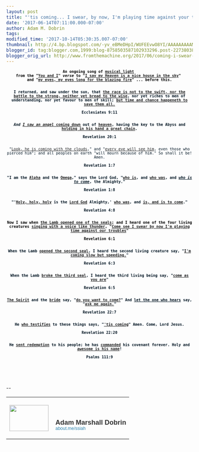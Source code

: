 ```yaml
---
layout: post
title: "'tis coming... I swear, by now, I'm playing time against your troubles..."
date: '2017-06-14T07:11:00.000-07:00'
author: Adam M. Dobrin
tags: 
modified_time: '2017-10-14T05:30:35.007-07:00'
thumbnail: http://4.bp.blogspot.com/-yv_eBMeDHpI/WUFEEvwO8YI/AAAAAAAAAME/6WpI1FVnym4sZwS4XTUXxhv0UOiyWa_dQCK4BGAYYCw/s72-c/image-789595.png
blogger_id: tag:blogger.com,1999:blog-8758503587102933296.post-2273803806399372116
blogger_orig_url: http://www.fromthemachine.org/2017/06/coming-i-swear-by-now-i-playing-time.html
---
```


<div dir="ltr"><div class="gmail_quote"><div dir="ltr"><div class="gmail_quote"><div dir="ltr"><div style="text-align:center"><div style="color:rgb(0,0,0);font-size:13px"><font face="monospace, monospace" size="1"><b>An ongoing song of <a href="http://whoiscoming.reallyhim.com/x/c?c=699438&amp;l=4edc71ca-4eac-4a49-87f0-27bab827a659&amp;r=07f8ecbd-1a24-4fe1-8c8f-f96d7b1baf86" target="_blank">musical light</a> </b></font></div><div style="color:rgb(0,0,0);font-size:13px"><font face="monospace, monospace" size="1"><b>from the &quot;<a href="http://whoiscoming.reallyhim.com/x/c?c=699438&amp;l=56bec172-df67-4b5c-8caa-4d790f2f9105&amp;r=07f8ecbd-1a24-4fe1-8c8f-f96d7b1baf86" target="_blank">You and I</a>&quot; <i>verse</i> to &quot;<a href="http://whoiscoming.reallyhim.com/x/c?c=699438&amp;l=64ee5671-f201-4699-a0f6-3e54b65dfaae&amp;r=07f8ecbd-1a24-4fe1-8c8f-f96d7b1baf86" target="_blank">I say my Heaven is a nice house in the sky</a>&quot; </b></font></div><div style="color:rgb(0,0,0);font-size:13px"><font face="monospace, monospace" size="1"><b>and &quot;<a href="http://whoiscoming.reallyhim.com/x/c?c=699438&amp;l=5c80ed2f-588c-4630-bd3e-3e4f779f04c9&amp;r=07f8ecbd-1a24-4fe1-8c8f-f96d7b1baf86" target="_blank">my eyes, my eyes long for the blazing fire</a>&quot; ... before this.</b></font></div><div style="color:rgb(0,0,0);font-size:13px"><font face="monospace, monospace" size="1"><b><br></b></font></div></div><div style="text-align:center"><font size="1" face="monospace, monospace"><b><span style="color:rgb(0,19,32);text-align:justify;background-color:rgb(253,254,255)"><br></span></b></font></div><div style="text-align:center"><font size="1" face="monospace, monospace"><b><span style="color:rgb(0,19,32);text-align:justify;background-color:rgb(253,254,255)">I returned, and saw under the sun, that <a href="http://whoiscoming.reallyhim.com/x/c?c=699438&amp;l=a7d7761a-d339-4c9d-a9b6-3a42852c8522&amp;r=07f8ecbd-1a24-4fe1-8c8f-f96d7b1baf86" target="_blank">the race is not to the swift, nor the battle to the strong, neither yet bread to the wise</a>, nor yet riches to men of understanding, nor yet favour to men of skill; <a href="http://whoiscoming.reallyhim.com/x/c?c=699438&amp;l=54e15b41-055a-450b-82d1-1458991bfa11&amp;r=07f8ecbd-1a24-4fe1-8c8f-f96d7b1baf86" target="_blank">but time and chance happeneth to save them all.</a></span><span style="color:rgb(0,19,32);text-align:justify;background-color:rgb(253,254,255)"><br></span></b></font></div><div style="text-align:center"><span style="color:rgb(0,19,32);text-align:justify;background-color:rgb(253,254,255)"><font size="1" face="monospace, monospace"><b><br></b></font></span></div><div style="text-align:center"><span style="color:rgb(0,19,32);text-align:justify;background-color:rgb(253,254,255)"><font size="1" face="monospace, monospace"><b>Ecclesiates 9:11</b></font></span></div><div style="text-align:center"><span style="color:rgb(0,19,32);text-align:justify;background-color:rgb(253,254,255)"><font size="1" face="monospace, monospace"><b><br></b></font></span></div><div style="text-align:center"><span style="color:rgb(0,19,32);text-align:justify;background-color:rgb(253,254,255)"><font size="1" face="monospace, monospace"><b><a href="http://whoiscoming.reallyhim.com/x/c?c=699438&amp;l=09353dd8-7e86-4cbe-afda-4d25f98f7a02&amp;r=07f8ecbd-1a24-4fe1-8c8f-f96d7b1baf86" target="_blank"><a href="http://4.bp.blogspot.com/-yv_eBMeDHpI/WUFEEvwO8YI/AAAAAAAAAME/6WpI1FVnym4sZwS4XTUXxhv0UOiyWa_dQCK4BGAYYCw/s1600/image-789595.png"><img src="http://4.bp.blogspot.com/-yv_eBMeDHpI/WUFEEvwO8YI/AAAAAAAAAME/6WpI1FVnym4sZwS4XTUXxhv0UOiyWa_dQCK4BGAYYCw/s320/image-789595.png"  border="0" alt="" id="BLOGGER_PHOTO_ID_6431496591190716802" /></a></a><br></b></font></span></div><span style="color:rgb(0,19,32);text-align:justify;background-color:rgb(253,254,255)"><font size="1" face="monospace, monospace"><b><div style="text-align:center"><span style="color:rgb(0,19,32);text-align:justify;background-color:rgb(253,254,255)"><br></span></div><div style="text-align:center"><b><i>And <a href="http://whoiscoming.reallyhim.com/x/c?c=699438&amp;l=8bd088a1-3ee6-4b7f-9e86-11d5acb10d9b&amp;r=07f8ecbd-1a24-4fe1-8c8f-f96d7b1baf86" target="_blank">I saw an angel</a></i><a href="http://whoiscoming.reallyhim.com/x/c?c=699438&amp;l=8bd088a1-3ee6-4b7f-9e86-11d5acb10d9b&amp;r=07f8ecbd-1a24-4fe1-8c8f-f96d7b1baf86" target="_blank"> coming down</a> out of <a href="http://whoiscoming.reallyhim.com/x/c?c=699438&amp;l=f1810d12-449c-4f00-831f-50d3c89df353&amp;r=07f8ecbd-1a24-4fe1-8c8f-f96d7b1baf86" target="_blank">heaven</a>, having the key to the Abyss and <a href="http://whoiscoming.reallyhim.com/x/c?c=699438&amp;l=43e6e24a-50c6-4e8f-a2a6-d3fdd31f987c&amp;r=07f8ecbd-1a24-4fe1-8c8f-f96d7b1baf86" target="_blank">holding in his hand a great chain</a>.</b></div></b></font></span><div><div style="text-align:center"><font color="#001320" size="1" face="monospace, monospace"><b><br></b></font></div><div style="text-align:center"><font color="#001320" size="1" face="monospace, monospace"><b>Revelation 20:1</b></font></div><div style="text-align:center"><font color="#001320" size="1" face="monospace, monospace"><b><br></b></font></div><div style="text-align:center"><font color="#001320" size="1" face="monospace, monospace"><b><a href="http://whoiscoming.reallyhim.com/x/c?c=699438&amp;l=63fbd37c-5cd6-422a-ba2f-82f64948b2fa&amp;r=07f8ecbd-1a24-4fe1-8c8f-f96d7b1baf86" class="m_4382326237164497587m_1061542841522926067m_-7390189203801188637gmail-playable m_4382326237164497587m_1061542841522926067playable m_4382326237164497587playable" target="_blank"><a href="http://1.bp.blogspot.com/-NPCL4HYBm5g/WUFEEzRyuRI/AAAAAAAAAMM/KsayaV8Sw7Udjy3MamYmQCKYuPy6BKRtwCK4BGAYYCw/s1600/image-790703.png"><img src="http://1.bp.blogspot.com/-NPCL4HYBm5g/WUFEEzRyuRI/AAAAAAAAAMM/KsayaV8Sw7Udjy3MamYmQCKYuPy6BKRtwCK4BGAYYCw/s320/image-790703.png"  border="0" alt="" id="BLOGGER_PHOTO_ID_6431496592136780050" /></a></a><br></b></font></div><div style="text-align:center"><font size="1" face="monospace, monospace"><b><span style="color:rgb(0,19,32);text-align:justify;background-color:rgb(253,254,255)"><br></span></b></font></div><div><div style="text-align:center"><font size="1" face="monospace, monospace"><span style="color:rgb(0,19,32);text-align:justify;background-color:rgb(253,254,255)">&quot;<a href="http://whoiscoming.reallyhim.com/x/c?c=699438&amp;l=63fbd37c-5cd6-422a-ba2f-82f64948b2fa&amp;r=07f8ecbd-1a24-4fe1-8c8f-f96d7b1baf86" target="_blank">Look, he is coming with the clouds</a>,&quot; and &quot;<a href="http://whoiscoming.reallyhim.com/x/c?c=699438&amp;l=1ebfc1e2-7503-4786-b1a1-253d68e80f34&amp;r=07f8ecbd-1a24-4fe1-8c8f-f96d7b1baf86" target="_blank">every eye will see him</a>, even those who pierced him&quot;; and all peoples on earth &quot;will mourn because of him.&quot; So shall it be! Amen.</span><br></font></div><div style="text-align:center"><span style="color:rgb(0,19,32);text-align:justify;background-color:rgb(253,254,255)"><font size="1" face="monospace, monospace"><br></font></span></div><div style="text-align:center"><span style="color:rgb(0,19,32);text-align:justify;background-color:rgb(253,254,255)"><font size="1" face="monospace, monospace"><b>Revelation 1:7</b></font></span></div><div style="text-align:center"><span style="color:rgb(0,19,32);text-align:justify;background-color:rgb(253,254,255)"><font size="1" face="monospace, monospace"><b><br></b></font></span></div><div style="text-align:center"><span style="color:rgb(0,19,32);text-align:justify;background-color:rgb(253,254,255)"><font size="1" face="monospace, monospace"><b><a href="http://whoiscoming.reallyhim.com/x/c?c=699438&amp;l=7cc57797-78ba-42d4-88f5-0ad522fed254&amp;r=07f8ecbd-1a24-4fe1-8c8f-f96d7b1baf86" class="m_4382326237164497587m_1061542841522926067m_-7390189203801188637gmail-playable m_4382326237164497587m_1061542841522926067playable m_4382326237164497587playable" target="_blank"><a href="http://1.bp.blogspot.com/-kZsj91qu5Cw/WUFEFCARJ4I/AAAAAAAAAMU/IKildjst6nAilliHB889A304LhmIDN7YwCK4BGAYYCw/s1600/image-791903.png"><img src="http://1.bp.blogspot.com/-kZsj91qu5Cw/WUFEFCARJ4I/AAAAAAAAAMU/IKildjst6nAilliHB889A304LhmIDN7YwCK4BGAYYCw/s320/image-791903.png"  border="0" alt="" id="BLOGGER_PHOTO_ID_6431496596089808770" /></a></a><br></b></font></span></div><div style="text-align:center"><span style="color:rgb(0,19,32);text-align:justify;background-color:rgb(253,254,255)"><font size="1" face="monospace, monospace"><b><br></b></font></span></div><div style="text-align:center"><font size="1" face="monospace, monospace"><b><span style="color:rgb(0,19,32);text-align:justify;background-color:rgb(253,254,255)">&quot;I am the <a href="http://whoiscoming.reallyhim.com/x/c?c=699438&amp;l=461c75eb-69ea-4899-a798-182fd8133786&amp;r=07f8ecbd-1a24-4fe1-8c8f-f96d7b1baf86" target="_blank">Alpha</a> and the <a href="http://whoiscoming.reallyhim.com/x/c?c=699438&amp;l=07b645ef-8f78-4b02-bdc6-112c88b69048&amp;r=07f8ecbd-1a24-4fe1-8c8f-f96d7b1baf86" target="_blank">Omega</a>,&quot; says the Lord God, &quot;<a href="http://whoiscoming.reallyhim.com/x/c?c=699438&amp;l=9d507a0f-e1ed-4acc-bc36-7249fce4940b&amp;r=07f8ecbd-1a24-4fe1-8c8f-f96d7b1baf86" target="_blank">who is</a>, and <a href="http://whoiscoming.reallyhim.com/x/c?c=699438&amp;l=380524ab-823b-4cd6-9c30-8623e20a4141&amp;r=07f8ecbd-1a24-4fe1-8c8f-f96d7b1baf86" target="_blank">who was</a>, and <i><u>who is to come</u></i>, the Almighty.&quot;</span><span style="color:rgb(0,19,32);text-align:justify;background-color:rgb(253,254,255)"><br></span></b></font></div><div style="text-align:center"><span style="color:rgb(0,19,32);text-align:justify;background-color:rgb(253,254,255)"><font size="1" face="monospace, monospace"><b><br></b></font></span></div><div style="text-align:center"><span style="color:rgb(0,19,32);text-align:justify;background-color:rgb(253,254,255)"><font size="1" face="monospace, monospace"><b>Revelation 1:8</b></font></span></div><div style="text-align:center"><span style="color:rgb(0,19,32);text-align:justify;background-color:rgb(253,254,255)"><font size="1" face="monospace, monospace"><b><br></b></font></span></div><div style="text-align:center"><span style="color:rgb(0,19,32);text-align:justify;background-color:rgb(253,254,255)"><font size="1" face="monospace, monospace"><b><a href="http://whoiscoming.reallyhim.com/x/c?c=699438&amp;l=913bffe9-59f3-4ee6-8876-dc28da3ba134&amp;r=07f8ecbd-1a24-4fe1-8c8f-f96d7b1baf86" target="_blank"><a href="http://4.bp.blogspot.com/-ExDw3xHi2jg/WUFEFUlreQI/AAAAAAAAAMc/8BdtKwhMh1oZZm0_kaiWSTPCcjKPcOynwCK4BGAYYCw/s1600/image-792777.png"><img src="http://4.bp.blogspot.com/-ExDw3xHi2jg/WUFEFUlreQI/AAAAAAAAAMc/8BdtKwhMh1oZZm0_kaiWSTPCcjKPcOynwCK4BGAYYCw/s320/image-792777.png"  border="0" alt="" id="BLOGGER_PHOTO_ID_6431496601078561026" /></a></a><br></b></font></span></div><div style="text-align:center"><span style="color:rgb(0,19,32);text-align:justify;background-color:rgb(253,254,255)"><font size="1" face="monospace, monospace"><b><br></b></font></span></div><div style="text-align:center"><font size="1" face="monospace, monospace"><b><span style="color:rgb(0,19,32);text-align:justify;background-color:rgb(253,254,255)">&quot;&#39;<a href="http://whoiscoming.reallyhim.com/x/c?c=699438&amp;l=ebb20171-2466-46ca-ab75-37accaa86df8&amp;r=07f8ecbd-1a24-4fe1-8c8f-f96d7b1baf86" target="_blank">Holy, holy, holy</a> is the <a href="http://whoiscoming.reallyhim.com/x/c?c=699438&amp;l=561bd885-ad69-4119-9964-ad0b29faf142&amp;r=07f8ecbd-1a24-4fe1-8c8f-f96d7b1baf86" target="_blank">Lord God</a> Almighty,&#39; <a href="http://whoiscoming.reallyhim.com/x/c?c=699438&amp;l=4732ef7b-d1e9-45d8-a577-6f08574b6594&amp;r=07f8ecbd-1a24-4fe1-8c8f-f96d7b1baf86" target="_blank">who was</a>, and <a href="http://whoiscoming.reallyhim.com/x/c?c=699438&amp;l=9d507a0f-e1ed-4acc-bc36-7249fce4940b&amp;r=07f8ecbd-1a24-4fe1-8c8f-f96d7b1baf86" target="_blank">is, and is to come</a>.&quot;</span><span style="color:rgb(0,19,32);text-align:justify;background-color:rgb(253,254,255)"><br></span></b></font></div><div style="text-align:center"><span style="color:rgb(0,19,32);text-align:justify;background-color:rgb(253,254,255)"><font size="1" face="monospace, monospace"><b><br></b></font></span></div><div style="text-align:center"><span style="color:rgb(0,19,32);text-align:justify;background-color:rgb(253,254,255)"><font size="1" face="monospace, monospace"><b>Revelation 4:8</b></font></span></div><div style="text-align:center"><span style="color:rgb(0,19,32);text-align:justify;background-color:rgb(253,254,255)"><font size="1" face="monospace, monospace"><b><br></b></font></span></div><div style="text-align:center"><span style="color:rgb(0,19,32);text-align:justify;background-color:rgb(253,254,255)"><font size="1" face="monospace, monospace"><b><a href="http://whoiscoming.reallyhim.com/x/c?c=699438&amp;l=83432f53-5393-41f5-8465-03a76b5df549&amp;r=07f8ecbd-1a24-4fe1-8c8f-f96d7b1baf86" target="_blank"><a href="http://2.bp.blogspot.com/-9IDKK-DaByU/WUFEFh6YfxI/AAAAAAAAAMk/2Lql6tI7YAE3pipzMI22QLfiFjPAx9w9QCK4BGAYYCw/s1600/image-793906.png"><img src="http://2.bp.blogspot.com/-9IDKK-DaByU/WUFEFh6YfxI/AAAAAAAAAMk/2Lql6tI7YAE3pipzMI22QLfiFjPAx9w9QCK4BGAYYCw/s320/image-793906.png"  border="0" alt="" id="BLOGGER_PHOTO_ID_6431496604655058706" /></a></a><br></b></font></span></div><div style="text-align:center"><span style="color:rgb(0,19,32);text-align:justify;background-color:rgb(253,254,255)"><font size="1" face="monospace, monospace"><b><br></b></font></span></div><div style="text-align:center"><font size="1" face="monospace, monospace"><b><span style="color:rgb(0,0,0)">Now I saw when <a href="http://whoiscoming.reallyhim.com/x/c?c=699438&amp;l=ddb890be-cb04-4e4b-ad0d-9b3a74a8f343&amp;r=07f8ecbd-1a24-4fe1-8c8f-f96d7b1baf86" target="_blank">the Lamb opened one of the seals</a>;</span><span style="color:rgb(0,0,0)"> and I heard one of the four living creatures <a href="http://whoiscoming.reallyhim.com/x/c?c=699438&amp;l=5b99a5bb-16d4-4320-a666-bde7ce4bc0d9&amp;r=07f8ecbd-1a24-4fe1-8c8f-f96d7b1baf86" target="_blank">singing with a voice like thunder</a>, "<a href="http://whoiscoming.reallyhim.com/x/c?c=699438&amp;l=83432f53-5393-41f5-8465-03a76b5df549&amp;r=07f8ecbd-1a24-4fe1-8c8f-f96d7b1baf86" target="_blank">Come see I swear by now I&#39;m playing time against our troubles</a>"</span></b></font></div><div style="text-align:center"><font size="1" face="monospace, monospace"><b><span style="color:rgb(0,0,0)"><br></span></b></font></div><div style="text-align:center"><span style="color:rgb(0,0,0)"><font size="1" face="monospace, monospace"><b>Revelation 6:1</b></font></span></div><div style="text-align:center"><span style="color:rgb(0,0,0)"><font size="1" face="monospace, monospace"><b><br></b></font></span></div><div style="text-align:center"><span style="color:rgb(0,0,0)"><font size="1" face="monospace, monospace"><b><a href="http://whoiscoming.reallyhim.com/x/c?c=699438&amp;l=b18215ec-d1e6-41c2-a6e1-b236f38c2481&amp;r=07f8ecbd-1a24-4fe1-8c8f-f96d7b1baf86" class="m_4382326237164497587m_1061542841522926067m_-7390189203801188637gmail-playable m_4382326237164497587m_1061542841522926067playable m_4382326237164497587playable" target="_blank"><a href="http://2.bp.blogspot.com/-7fwyXtwHAMw/WUFEF2Tz_lI/AAAAAAAAAMs/QQ3KdgoKX-MbaNa5kbNIyYIARCw_G9p0wCK4BGAYYCw/s1600/image-795053.png"><img src="http://2.bp.blogspot.com/-7fwyXtwHAMw/WUFEF2Tz_lI/AAAAAAAAAMs/QQ3KdgoKX-MbaNa5kbNIyYIARCw_G9p0wCK4BGAYYCw/s320/image-795053.png"  border="0" alt="" id="BLOGGER_PHOTO_ID_6431496610130427474" /></a></a><br></b></font></span></div><div style="text-align:center"><span style="color:rgb(0,19,32);text-align:justify;background-color:rgb(253,254,255)"><font size="1" face="monospace, monospace"><b><br></b></font></span></div><div style="text-align:center"><font size="1" face="monospace, monospace"><b><span style="color:rgb(0,19,32);text-align:justify;background-color:rgb(253,254,255)">When the Lamb <a href="http://whoiscoming.reallyhim.com/x/c?c=699438&amp;l=2bf5417c-8012-4469-af08-72f88cb6ac1b&amp;r=07f8ecbd-1a24-4fe1-8c8f-f96d7b1baf86" target="_blank">opened the second seal</a>, I heard the second living creature say, &quot;<a href="http://whoiscoming.reallyhim.com/x/c?c=699438&amp;l=b18215ec-d1e6-41c2-a6e1-b236f38c2481&amp;r=07f8ecbd-1a24-4fe1-8c8f-f96d7b1baf86" target="_blank">I&#39;m coming slow but speeding.</a>&quot;</span><span style="color:rgb(0,19,32);text-align:justify;background-color:rgb(253,254,255)"><br></span></b></font></div><div style="text-align:center"><span style="color:rgb(0,19,32);text-align:justify;background-color:rgb(253,254,255)"><font size="1" face="monospace, monospace"><b><br></b></font></span></div><div style="text-align:center"><span style="color:rgb(0,19,32);text-align:justify;background-color:rgb(253,254,255)"><font size="1" face="monospace, monospace"><b>Revelation 6:3</b></font></span></div><div style="text-align:center"><span style="color:rgb(0,19,32);text-align:justify;background-color:rgb(253,254,255)"><font size="1" face="monospace, monospace"><b><br></b></font></span></div><div style="text-align:center"><span style="color:rgb(0,19,32);text-align:justify;background-color:rgb(253,254,255)"><font size="1" face="monospace, monospace"><b><a href="http://whoiscoming.reallyhim.com/x/c?c=699438&amp;l=95d06522-dd38-4bb0-a178-4b558c4834e4&amp;r=07f8ecbd-1a24-4fe1-8c8f-f96d7b1baf86" class="m_4382326237164497587m_1061542841522926067m_-7390189203801188637gmail-playable m_4382326237164497587m_1061542841522926067playable m_4382326237164497587playable" target="_blank"><a href="http://3.bp.blogspot.com/-BfYcAbZkKV8/WUFEGI2L4AI/AAAAAAAAAM0/wCYou1ZLrxMVTUx9x-4QQ1OPVVzf7h8IACK4BGAYYCw/s1600/image-795956.png"><img src="http://3.bp.blogspot.com/-BfYcAbZkKV8/WUFEGI2L4AI/AAAAAAAAAM0/wCYou1ZLrxMVTUx9x-4QQ1OPVVzf7h8IACK4BGAYYCw/s320/image-795956.png"  border="0" alt="" id="BLOGGER_PHOTO_ID_6431496615106437122" /></a></a><br></b></font></span></div><div style="text-align:center"><span style="color:rgb(0,19,32);text-align:justify;background-color:rgb(253,254,255)"><font size="1" face="monospace, monospace"><b><br></b></font></span></div><div style="text-align:center"><font size="1" face="monospace, monospace"><b><span style="color:rgb(0,19,32);text-align:justify;background-color:rgb(253,254,255)">When the Lamb <a href="http://whoiscoming.reallyhim.com/x/c?c=699438&amp;l=4732ef7b-d1e9-45d8-a577-6f08574b6594&amp;r=07f8ecbd-1a24-4fe1-8c8f-f96d7b1baf86" target="_blank">broke the third seal</a>, I heard the third living being say, &quot;<a href="http://whoiscoming.reallyhim.com/x/c?c=699438&amp;l=95d06522-dd38-4bb0-a178-4b558c4834e4&amp;r=07f8ecbd-1a24-4fe1-8c8f-f96d7b1baf86" target="_blank">come as you are</a>&quot;</span><span style="color:rgb(0,19,32);text-align:justify;background-color:rgb(253,254,255)"><br></span></b></font></div><div style="text-align:center"><span style="color:rgb(0,19,32);text-align:justify;background-color:rgb(253,254,255)"><font size="1" face="monospace, monospace"><b><br></b></font></span></div><div style="text-align:center"><span style="color:rgb(0,19,32);text-align:justify;background-color:rgb(253,254,255)"><font size="1" face="monospace, monospace"><b>Revelation 6:5</b></font></span></div><div style="text-align:center"><span style="color:rgb(0,19,32);text-align:justify;background-color:rgb(253,254,255)"><font size="1" face="monospace, monospace"><b><br></b></font></span></div><div style="text-align:center"><span style="color:rgb(0,19,32);text-align:justify;background-color:rgb(253,254,255)"><font size="1" face="monospace, monospace"><b><a href="http://whoiscoming.reallyhim.com/x/c?c=699438&amp;l=70431b7f-e1e7-4526-9cdb-624d9266e30e&amp;r=07f8ecbd-1a24-4fe1-8c8f-f96d7b1baf86" target="_blank"><a href="http://1.bp.blogspot.com/-L3mIU7XLUJo/WUFEGY_Y2DI/AAAAAAAAAM8/MqcbL24-DDMbjMZwB9JGH1hq47sDVWx4QCK4BGAYYCw/s1600/image-796786.png"><img src="http://1.bp.blogspot.com/-L3mIU7XLUJo/WUFEGY_Y2DI/AAAAAAAAAM8/MqcbL24-DDMbjMZwB9JGH1hq47sDVWx4QCK4BGAYYCw/s320/image-796786.png"  border="0" alt="" id="BLOGGER_PHOTO_ID_6431496619440003122" /></a></a><br></b></font></span></div><div style="text-align:center"><span style="color:rgb(0,19,32);text-align:justify;background-color:rgb(253,254,255)"><font size="1" face="monospace, monospace"><b><br></b></font></span></div><div style="text-align:center"><font size="1" face="monospace, monospace"><b><span style="color:rgb(0,19,32);text-align:justify;background-color:rgb(253,254,255)"><a href="http://whoiscoming.reallyhim.com/x/c?c=699438&amp;l=6c656e9e-2831-4ac2-a696-59ef26eea76e&amp;r=07f8ecbd-1a24-4fe1-8c8f-f96d7b1baf86" target="_blank">The Spirit</a> and the <a href="http://whoiscoming.reallyhim.com/x/c?c=699438&amp;l=e580f6dc-366d-48ab-b9ff-0275a6923600&amp;r=07f8ecbd-1a24-4fe1-8c8f-f96d7b1baf86" target="_blank">bride</a> say, &quot;</span></b></font><b style="font-family:monospace,monospace;font-size:x-small"><span style="color:rgb(0,19,32);text-align:justify;background-color:rgb(253,254,255)"><a href="http://whoiscoming.reallyhim.com/x/c?c=699438&amp;l=70431b7f-e1e7-4526-9cdb-624d9266e30e&amp;r=07f8ecbd-1a24-4fe1-8c8f-f96d7b1baf86" target="_blank">do you want to come?</a></span></b><font size="1" face="monospace, monospace"><b><span style="color:rgb(0,19,32);text-align:justify;background-color:rgb(253,254,255)">&quot; And <u>let the one who hears</u> say, &quot;<a href="http://whoiscoming.reallyhim.com/x/c?c=699438&amp;l=70431b7f-e1e7-4526-9cdb-624d9266e30e&amp;r=07f8ecbd-1a24-4fe1-8c8f-f96d7b1baf86" target="_blank">ask me again.</a>&quot;</span><span style="color:rgb(0,19,32);text-align:justify;background-color:rgb(253,254,255)"><br></span></b></font></div><div style="text-align:center"><span style="color:rgb(0,19,32);text-align:justify;background-color:rgb(253,254,255)"><font size="1" face="monospace, monospace"><b><br></b></font></span></div><div style="text-align:center"><span style="color:rgb(0,19,32);text-align:justify;background-color:rgb(253,254,255)"><font size="1" face="monospace, monospace"><b>Revelation 22:7</b></font></span></div><div style="text-align:center"><span style="color:rgb(0,19,32);text-align:justify;background-color:rgb(253,254,255)"><font size="1" face="monospace, monospace"><b><br></b></font></span></div><div style="text-align:center"><span style="color:rgb(0,19,32);text-align:justify;background-color:rgb(253,254,255)"><font size="1" face="monospace, monospace"><b><a href="http://whoiscoming.reallyhim.com/x/c?c=699438&amp;l=5c80ed2f-588c-4630-bd3e-3e4f779f04c9&amp;r=07f8ecbd-1a24-4fe1-8c8f-f96d7b1baf86" target="_blank"><a href="http://4.bp.blogspot.com/-scDoWC-_ouI/WUFEGjDObxI/AAAAAAAAANE/mbbBaUeqHRU7NgnjB2fcNc7jWPa7xWykwCK4BGAYYCw/s1600/image-797752.png"><img src="http://4.bp.blogspot.com/-scDoWC-_ouI/WUFEGjDObxI/AAAAAAAAANE/mbbBaUeqHRU7NgnjB2fcNc7jWPa7xWykwCK4BGAYYCw/s320/image-797752.png"  border="0" alt="" id="BLOGGER_PHOTO_ID_6431496622140452626" /></a></a><br></b></font></span></div><div style="text-align:center"><span style="color:rgb(0,19,32);text-align:justify;background-color:rgb(253,254,255)"><font size="1" face="monospace, monospace"><b><br></b></font></span></div><div style="text-align:center"><font size="1" face="monospace, monospace"><b><span style="color:rgb(0,19,32);text-align:justify;background-color:rgb(253,254,255)">He <a href="http://whoiscoming.reallyhim.com/x/c?c=699438&amp;l=c1eaa7b3-dc78-4d60-b91b-a3e6a2c84b99&amp;r=07f8ecbd-1a24-4fe1-8c8f-f96d7b1baf86" target="_blank">who testifies</a> to these things says, &quot;<a href="http://whoiscoming.reallyhim.com/x/c?c=699438&amp;l=5c80ed2f-588c-4630-bd3e-3e4f779f04c9&amp;r=07f8ecbd-1a24-4fe1-8c8f-f96d7b1baf86" target="_blank">&#39;tis coming</a>&quot; Amen. Come, Lord Jesus.</span><span style="color:rgb(0,19,32);text-align:justify;background-color:rgb(253,254,255)"><br></span></b></font></div><div style="text-align:center"><span style="color:rgb(0,19,32);text-align:justify;background-color:rgb(253,254,255)"><font size="1" face="monospace, monospace"><b><br></b></font></span></div><div style="text-align:center"><span style="color:rgb(0,19,32);text-align:justify;background-color:rgb(253,254,255)"><font size="1" face="monospace, monospace"><b>Revelation 22:20</b></font></span></div></div></div><div style="text-align:center"><span style="color:rgb(0,19,32);text-align:justify;background-color:rgb(253,254,255)"><font size="1" face="monospace, monospace"><b><br></b></font></span></div><div style="text-align:center"><span style="color:rgb(0,19,32);text-align:justify;background-color:rgb(253,254,255)"><font size="1" face="monospace, monospace"><b><a href="http://whoiscoming.reallyhim.com/x/c?c=699438&amp;l=e62d85a5-7cdf-4958-aa0a-76f92f7046c4&amp;r=07f8ecbd-1a24-4fe1-8c8f-f96d7b1baf86" target="_blank"><a href="http://2.bp.blogspot.com/-L8yA-Q7rkbk/WUFEG973CcI/AAAAAAAAANM/uZlJZRPWZ98nLYkCzaLS4VVPI7K1Z7aXwCK4BGAYYCw/s1600/image-798636.png"><img src="http://2.bp.blogspot.com/-L8yA-Q7rkbk/WUFEG973CcI/AAAAAAAAANM/uZlJZRPWZ98nLYkCzaLS4VVPI7K1Z7aXwCK4BGAYYCw/s320/image-798636.png"  border="0" alt="" id="BLOGGER_PHOTO_ID_6431496629357316546" /></a></a><br></b></font></span></div><div style="text-align:center"><span style="color:rgb(0,19,32);text-align:justify;background-color:rgb(253,254,255)"><font size="1" face="monospace, monospace"><b><br></b></font></span></div><div style="text-align:center"><font size="1" face="monospace, monospace"><b><span style="color:rgb(0,19,32);text-align:justify;background-color:rgb(253,254,255)">He <a href="http://whoiscoming.reallyhim.com/x/c?c=699438&amp;l=4b8e31b6-dc4d-4043-8885-257548acba4c&amp;r=07f8ecbd-1a24-4fe1-8c8f-f96d7b1baf86" target="_blank">sent redemption</a> to his people; he has <a href="http://whoiscoming.reallyhim.com/x/c?c=699438&amp;l=e9caa3c8-bfac-4abf-ab38-434c14a62d11&amp;r=07f8ecbd-1a24-4fe1-8c8f-f96d7b1baf86" target="_blank">commanded</a> his covenant forever. Holy and <a href="http://whoiscoming.reallyhim.com/x/c?c=699438&amp;l=e62d85a5-7cdf-4958-aa0a-76f92f7046c4&amp;r=07f8ecbd-1a24-4fe1-8c8f-f96d7b1baf86" target="_blank">awesome is his name</a>!</span><span style="color:rgb(0,19,32);text-align:justify;background-color:rgb(253,254,255)"><br></span></b></font></div><div style="text-align:center"><span style="color:rgb(0,19,32);text-align:justify;background-color:rgb(253,254,255)"><font size="1" face="monospace, monospace"><b><br></b></font></span></div><div style="text-align:center"><span style="color:rgb(0,19,32);text-align:justify;background-color:rgb(253,254,255)"><font size="1" face="monospace, monospace"><b>Psalms 111:9</b></font></span></div></div><div hspace="streak-pt-mark" style="max-height:1px"><img style="width:0px;max-height:0px;overflow:hidden" src="https://mailfoogae.appspot.com/t?sender=aYWRhbUBmcm9tdGhlbWFjaGluZS5vcmc%3D&amp;type=zerocontent&amp;guid=64ecc491-504e-4bca-b354-203bceee878e"><font color="#ffffff" size="1">ᐧ</font></div>  </div><br></div>  <img height="0" width="0" src="http://whoiscoming.reallyhim.com/x/o?u=07f8ecbd-1a24-4fe1-8c8f-f96d7b1baf86&amp;c=699438"></div><br><br clear="all"><div><br></div>-- <br><div class="gmail_signature" data-smartmail="gmail_signature"><table border="0" cellpadding="0" cellspacing="0">      <tbody>          <tr>              <td align="left" valign="bottom" width="107" style="line-height:0;vertical-align:bottom;padding-right:10px;padding-top:20px;padding-bottom:20px">                  <a href="https://about.me/ssiah?promo=email_sig&amp;utm_source=product&amp;utm_medium=email_sig&amp;utm_campaign=gmail_api&amp;utm_content=thumb" style="text-decoration:none" target="_blank">                      <img src="https://thumbs.about.me/thumbnail/users/s/s/i/ssiah_emailsig.jpg?_1423909067_93" alt="" width="105" height="70" style="margin:0;padding:0;display:block;border:1px solid #eeeeee">                  </a>              </td>              <td align="left" valign="bottom" style="line-height:1.1;vertical-align:bottom;padding-top:20px;padding-bottom:20px">                  <img src="https://about.me/t/sig?u=ssiah" width="1" height="1" style="border:0;margin:0;padding:0;width:1;height:1;overflow:hidden">                  <div style="font-size:18px;font-weight:bold;color:#333333;font-family:&#39;Proxima Nova&#39;,Helvetica,Arial,sans-serif!important">Adam Marshall Dobrin</div>                  <a href="https://about.me/ssiah?promo=email_sig&amp;utm_source=product&amp;utm_medium=email_sig&amp;utm_campaign=gmail_api&amp;utm_content=thumb" style="text-decoration:none;font-size:12px;color:#2b82ad;font-family:&#39;Proxima Nova&#39;,Helvetica,Arial,sans-serif!important" target="_blank">about.me/ssiah                  </a>              </td>          </tr>      </tbody>  </table>  </div>  </div><div hspace="streak-pt-mark" style="max-height:1px"><img alt="" style="width:0px;max-height:0px;overflow:hidden" src="https://mailfoogae.appspot.com/t?sender=aYWRhbUBmcm9tdGhlbWFjaGluZS5vcmc%3D&amp;type=zerocontent&amp;guid=fc59bd6f-f022-4ac1-94f7-48602e41ad8d"><font color="#ffffff" size="1">ᐧ</font></div>  